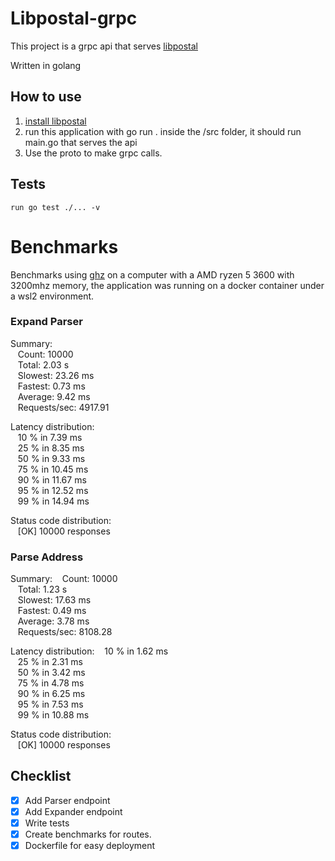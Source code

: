 # Libpostal-grpc

This project is a grpc api that serves [libpostal](https://github.com/openvenues/libpostal)

Written in golang

## How to use

1. [install libpostal](https://github.com/openvenues/libpostal)
2. run this application with go run . inside the /src folder, it should run main.go that serves the api
3. Use the proto to make grpc calls.

## Tests
`run go test ./... -v`

# Benchmarks
Benchmarks using [ghz](http://ghz.sh) on a computer with a AMD ryzen 5 3600 with 3200mhz memory, the application was running on a docker container under a wsl2 environment.

### Expand Parser
Summary:<br />
&nbsp;&nbsp;  Count:        10000 <br />
&nbsp;&nbsp;  Total:        2.03 s <br />
&nbsp;&nbsp;  Slowest:      23.26 ms <br />
&nbsp;&nbsp;  Fastest:      0.73 ms <br />
&nbsp;&nbsp;  Average:      9.42 ms <br />
&nbsp;&nbsp;  Requests/sec: 4917.91 <br />

Latency distribution:<br />
&nbsp;&nbsp;  10 % in 7.39 ms <br />
&nbsp;&nbsp;  25 % in 8.35 ms <br />
&nbsp;&nbsp;  50 % in 9.33 ms <br />
&nbsp;&nbsp;  75 % in 10.45 ms <br />
&nbsp;&nbsp;  90 % in 11.67 ms <br />
&nbsp;&nbsp;  95 % in 12.52 ms <br />
&nbsp;&nbsp;  99 % in 14.94 ms <br />

Status code distribution: <br />
&nbsp;&nbsp;  [OK]   10000 responses

### Parse Address
Summary:
&nbsp;&nbsp;  Count:        10000 <br />
&nbsp;&nbsp;  Total:        1.23 s <br />
&nbsp;&nbsp;  Slowest:      17.63 ms <br />
&nbsp;&nbsp;  Fastest:      0.49 ms <br />
&nbsp;&nbsp;  Average:      3.78 ms <br />
&nbsp;&nbsp;  Requests/sec: 8108.28 <br />

Latency distribution:
&nbsp;&nbsp;  10 % in 1.62 ms <br />
&nbsp;&nbsp;  25 % in 2.31 ms <br />
&nbsp;&nbsp;  50 % in 3.42 ms <br />
&nbsp;&nbsp;  75 % in 4.78 ms <br />
&nbsp;&nbsp;  90 % in 6.25 ms <br />
&nbsp;&nbsp;  95 % in 7.53 ms <br />
&nbsp;&nbsp;  99 % in 10.88 ms <br />

Status code distribution: <br />
&nbsp;&nbsp;  [OK]   10000 responses

## Checklist
- [X] Add Parser endpoint
- [X] Add Expander endpoint
- [X] Write tests
- [X] Create benchmarks for routes.
- [X] Dockerfile for easy deployment